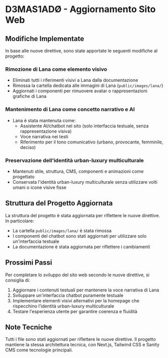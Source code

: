 # D3MAS1ADØ - Aggiornamento Sito Web

## Modifiche Implementate

In base alle nuove direttive, sono state apportate le seguenti modifiche al progetto:

### Rimozione di Lana come elemento visivo
- Eliminati tutti i riferimenti visivi a Lana dalla documentazione
- Rimossa la cartella dedicata alle immagini di Lana (`public/images/lana/`)
- Aggiornati i componenti per rimuovere avatar o rappresentazioni grafiche di Lana

### Mantenimento di Lana come concetto narrativo e AI
- Lana è stata mantenuta come:
  - Assistente AI/chatbot nel sito (solo interfaccia testuale, senza rappresentazione visiva)
  - Voce narrativa nei testi
  - Riferimento per il tono comunicativo (urbano, provocante, femminile, deciso)

### Preservazione dell'identità urban-luxury multiculturale
- Mantenuti stile, struttura, CMS, componenti e animazioni come progettato
- Conservata l'identità urban-luxury multiculturale senza utilizzare volti umani o icone visive fisse

## Struttura del Progetto Aggiornata

La struttura del progetto è stata aggiornata per riflettere le nuove direttive. In particolare:
- La cartella `public/images/lana/` è stata rimossa
- I componenti del chatbot sono stati aggiornati per utilizzare solo un'interfaccia testuale
- La documentazione è stata aggiornata per riflettere i cambiamenti

## Prossimi Passi

Per completare lo sviluppo del sito web secondo le nuove direttive, si consiglia di:
1. Aggiornare i contenuti testuali per mantenere la voce narrativa di Lana
2. Sviluppare un'interfaccia chatbot puramente testuale
3. Implementare elementi visivi alternativi per la homepage che rispecchino l'identità urban-luxury multiculturale
4. Testare l'esperienza utente per garantire coerenza e fluidità

## Note Tecniche

Tutti i file sono stati aggiornati per riflettere le nuove direttive. Il progetto mantiene la stessa architettura tecnica, con Next.js, Tailwind CSS e Sanity CMS come tecnologie principali.
